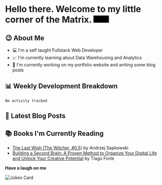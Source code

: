 # Hello there. Welcome to my little corner of the Matrix. <img src="./images/matrix.gif" width="50px">

## :wink: About Me
- :computer: I'm a self taught Fullstack Web Developer
- :chart_with_upwards_trend: I'm currently learning about Data Warehousing and Analytics
- :bookmark_tabs: I'm currently working on my portfolio website and writing some blog posts

## :bar_chart: Weekly Development Breakdown
<!--START_SECTION:waka-->

```text
No activity tracked
```

<!--END_SECTION:waka-->

## :memo: Latest Blog Posts
<!-- BLOG-POST-LIST:START -->
<!-- BLOG-POST-LIST:END -->

## :books: Books I'm Currently Reading
<!-- GOODREADS-LIST:START -->
- [The Last Wish (The Witcher, #0.5)](https://www.goodreads.com/review/show/5517091598?utm_medium=api&utm_source=rss) by Andrzej Sapkowski
- [Building a Second Brain: A Proven Method to Organize Your Digital Life and Unlock Your Creative Potential](https://www.goodreads.com/review/show/4706441077?utm_medium=api&utm_source=rss) by Tiago Forte
<!-- GOODREADS-LIST:END -->

**Have a laugh on me**

<img src="https://readme-jokes.vercel.app/api" alt="Jokes Card" />